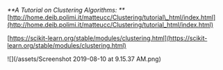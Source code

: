 _**A Tutorial on Clustering Algorithms: **_[http://home.deib.polimi.it/matteucc/Clustering/tutorial\_html/index.html](http://home.deib.polimi.it/matteucc/Clustering/tutorial_html/index.html)

[https://scikit-learn.org/stable/modules/clustering.html](https://scikit-learn.org/stable/modules/clustering.html)

![](/assets/Screenshot 2019-08-10 at 9.15.37 AM.png)

